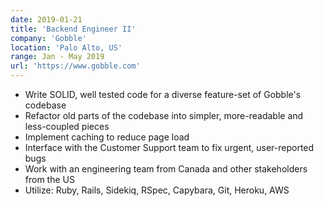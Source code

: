 ```yaml
---
date: 2019-01-21
title: 'Backend Engineer II'
company: 'Gobble'
location: 'Palo Alto, US'
range: Jan - May 2019
url: 'https://www.gobble.com'
---
```


- Write SOLID, well tested code for a diverse feature-set of Gobble's codebase
- Refactor old parts of the codebase into simpler, more-readable and
  less-coupled pieces
- Implement caching to reduce page load
- Interface with the Customer Support team to fix urgent, user-reported bugs
- Work with an engineering team from Canada and other stakeholders from the US
- Utilize: Ruby, Rails, Sidekiq, RSpec, Capybara, Git, Heroku, AWS
